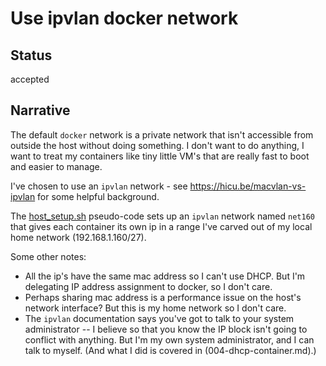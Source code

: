 # Use ipvlan docker network

## Status

accepted

## Narrative

The default `docker` network is a private network that isn't accessible
from outside the host without doing something.  I don't want to do anything,
I want to treat my containers like tiny little VM's that are really fast to
boot and easier to manage.

I've chosen to use an `ipvlan` network - see
https://hicu.be/macvlan-vs-ipvlan for some helpful background.

The [host_setup.sh](../host_setup.sh) pseudo-code sets up an `ipvlan` network named
`net160` that gives each container its own ip in a range I've carved
out of my local home network (192.168.1.160/27).

Some other notes:

* All the ip's have the same mac address so I can't use DHCP.  But I'm
delegating IP address assignment to docker, so I don't care.
* Perhaps sharing mac address is a performance issue on the host's
network interface?  But this is my home network so I don't care.
* The `ipvlan` documentation says you've got to talk to your system
administrator -- I believe so that you know the IP block isn't going
to conflict with anything.  But I'm my own system administrator, and I
can talk to myself.  (And what I did is covered in
(004-dhcp-container.md).)

